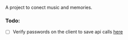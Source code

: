 A project to conect music and memories.

### Todo:

- [ ] Verify passwords on the client to save api calls [here](https://firebase.google.com/docs/auth/web/password-auth#validating_a_password_on_the_client)

